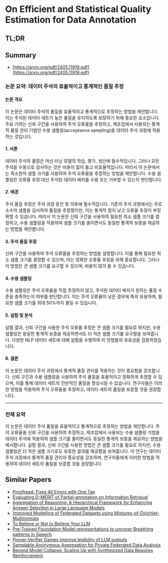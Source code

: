 # On Efficient and Statistical Quality Estimation for Data Annotation
## TL;DR
## Summary
- [https://arxiv.org/pdf/2405.11919.pdf](https://arxiv.org/pdf/2405.11919.pdf)

### 논문 요약: 데이터 주석의 효율적이고 통계적인 품질 추정

#### 논문 개요
이 논문은 데이터 주석의 품질을 효율적이고 통계적으로 추정하는 방법을 제안합니다. 이는 주석된 데이터 세트가 높은 품질을 유지하도록 보장하기 위해 중요한 요소입니다. 주요 기여는 신뢰 구간을 사용하여 주석 오류율을 추정하고, 제조업에서 사용되는 통계적 품질 관리 기법인 수용 샘플링(acceptance sampling)을 데이터 주석 과정에 적용하는 것입니다.

#### 1. 서론
데이터 주석의 품질은 머신 러닝 모델의 학습, 평가, 생산에 필수적입니다. 그러나 모든 주석을 수동으로 검사하는 것은 비용이 많이 들고 비효율적입니다. 따라서 이 논문에서는 최소한의 샘플 크기를 사용하여 주석 오류율을 추정하는 방법을 제안합니다. 수용 샘플링은 오류율 추정 대신 주석된 데이터 배치를 수용 또는 거부할 수 있는지 판단합니다.

#### 2. 배경
주석 품질 추정은 주석 과정 동안 및 이후에 필수적입니다. 기존의 주석 과정에서는 주로 소수의 샘플을 검사하여 품질을 추정했지만, 이는 통계적 힘이 낮고 오류율 추정이 부정확할 수 있습니다. 따라서 이 논문은 신뢰 구간을 사용하여 필요한 최소 샘플 크기를 결정하고, 수용 샘플링을 적용하여 샘플 크기를 줄이면서도 동일한 통계적 보증을 제공하는 방법을 제안합니다.

#### 3. 주석 품질 추정
신뢰 구간을 사용하여 주석 오류율을 추정하는 방법을 설명합니다. 이를 통해 필요한 최소 샘플 크기를 결정할 수 있으며, 이는 정확한 오류율 추정을 위해 중요합니다. 그러나 이 방법은 큰 샘플 크기를 요구할 수 있으며, 비용이 많이 들 수 있습니다.

#### 4. 수용 샘플링
수용 샘플링은 주석 오류율을 직접 추정하지 않고, 주석된 데이터 배치가 원하는 품질 수준을 충족하는지 여부를 판단합니다. 이는 주석 오류율이 낮은 경우에 특히 유용하며, 필요한 샘플 크기를 최대 50%까지 줄일 수 있습니다.

#### 5. 실험 및 분석
실험 결과, 신뢰 구간을 사용한 주석 오류율 추정은 큰 샘플 크기를 필요로 하지만, 수용 샘플링은 동일한 통계적 보증을 제공하면서도 더 적은 샘플 크기를 요구함을 보여줍니다. 다양한 NLP 데이터 세트에 대해 실험을 수행하여 이 방법들의 유효성을 검증하였습니다.

#### 6. 결론
이 논문은 데이터 주석 과정에서 통계적 품질 관리를 적용하는 것이 중요함을 강조합니다. 신뢰 구간과 수용 샘플링을 사용하여 주석 품질을 효율적이고 정확하게 추정할 수 있으며, 이를 통해 데이터 세트의 전반적인 품질을 향상시킬 수 있습니다. 연구자들은 이러한 방법을 적용하여 주석 오류율을 추정하고, 데이터 세트의 품질을 보증할 것을 권장합니다.

---

### 전체 요약
이 논문은 데이터 주석 품질을 효율적이고 통계적으로 추정하는 방법을 제안합니다. 주석 오류율을 신뢰 구간을 사용하여 추정하고, 제조업에서 사용되는 수용 샘플링 기법을 데이터 주석에 적용하여 샘플 크기를 줄이면서도 동일한 통계적 보증을 제공하는 방법을 제시합니다. 실험 결과, 신뢰 구간을 사용한 방법은 큰 샘플 크기를 필요로 하지만, 수용 샘플링은 더 적은 샘플 크기로도 유효한 결과를 제공함을 보여줍니다. 이 연구는 데이터 주석 과정에서 통계적 품질 관리의 중요성을 강조하며, 연구자들에게 이러한 방법을 적용하여 데이터 세트의 품질을 보증할 것을 권장합니다.

## Similar Papers
- [Proofread: Fixes All Errors with One Tap](2406.04523.md)
- [Evaluating D-MERIT of Partial-annotation on Information Retrieval](2406.16048.md)
- [Aggregation of Reasoning: A Hierarchical Framework for Enhancing Answer Selection in Large Language Models](2405.12939.md)
- [Improved Modelling of Federated Datasets using Mixtures-of-Dirichlet-Multinomials](2406.02416.md)
- [To Believe or Not to Believe Your LLM](2406.02543.md)
- [Pre-Trained Foundation Model representations to uncover Breathing patterns in Speech](2407.13035.md)
- [Prover-Verifier Games improve legibility of LLM outputs](2407.13692.md)
- [Samplable Anonymous Aggregation for Private Federated Data Analysis](2307.15017.md)
- [Beyond Model Collapse: Scaling Up with Synthesized Data Requires Reinforcement](2406.07515.md)
